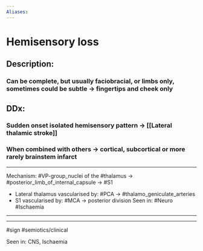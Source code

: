 ```yaml
---
Aliases:
---
```

# Hemisensory loss
## Description: 
### Can be complete, but usually faciobracial, or limbs only, sometimes could be subtle -> fingertips and cheek only
## DDx:
### Sudden onset **isolated** hemisensory pattern -> [[Lateral thalamic stroke]]
### When combined with others -> cortical, subcortical or more rarely brainstem infarct


---
Mechanism: #VP-group_nuclei of the #thalamus -> #posterior_limb_of_internal_capsule -> #S1
- Lateral thalamus vascularised by: #PCA -> #thalamo_geniculate_arteries 
- S1 vascularised by: #MCA -> posterior division 
Seen in: #Neuro #Ischaemia 

---


---
#sign #semiotics/clinical 



Seen in: CNS, Ischaemia
